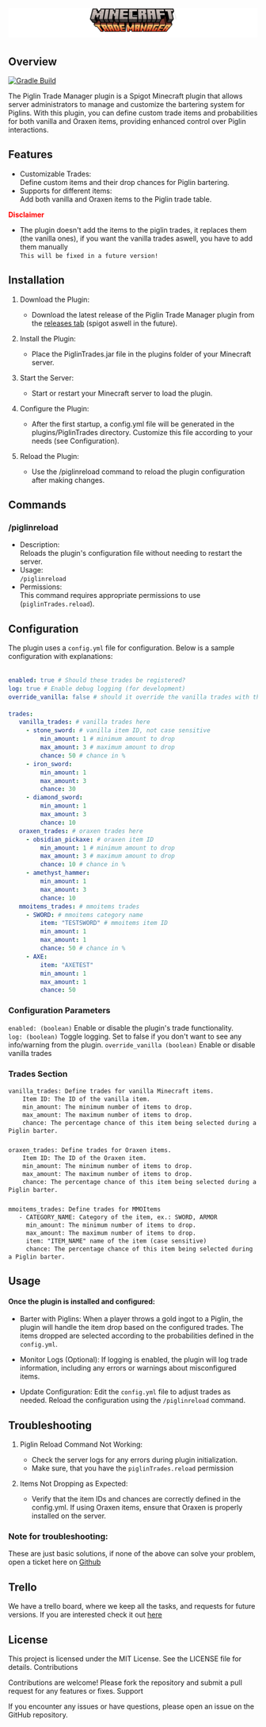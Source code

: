<h1 align="center">
  <br>
  <a href="/"><img src="logo.png" alt="Project Logo"></a>
  <br>
</h1>

## Overview

[![Gradle Build](https://github.com/Levy-Y/bartering-manager/actions/workflows/gradle.yml/badge.svg)](https://github.com/Levy-Y/bartering-manager/actions/workflows/gradle.yml)

The Piglin Trade Manager plugin is a Spigot Minecraft plugin that allows server administrators to manage and customize the bartering system for Piglins. With this plugin, you can define custom trade items and probabilities for both vanilla and Oraxen items, providing enhanced control over Piglin interactions.

## Features

- Customizable Trades: <br>
Define custom items and their drop chances for Piglin bartering.
- Supports for different items: <br>
Add both vanilla and Oraxen items to the Piglin trade table.

<b style=color:red;>Disclaimer</b>
- The plugin doesn't add the items to the piglin trades, it replaces them (the vanilla ones), if you want the vanilla trades aswell, you have to add them manually <br>
`This will be fixed in a future version!`

## Installation

1. Download the Plugin:
    - Download the latest release of the Piglin Trade Manager plugin from the [releases tab](https://github.com/Levy-Y/bartering-manager/releases) (spigot aswell in the future).

2. Install the Plugin:
    - Place the PiglinTrades.jar file in the plugins folder of your Minecraft server.

3. Start the Server:
    - Start or restart your Minecraft server to load the plugin.

4. Configure the Plugin:
    - After the first startup, a config.yml file will be generated in the plugins/PiglinTrades directory. Customize this file according to your needs (see Configuration).

5. Reload the Plugin:
    - Use the /piglinreload command to reload the plugin configuration after making changes.

## Commands
### /piglinreload

- Description: <br>
Reloads the plugin's configuration file without needing to restart the server.
- Usage: <br>
`/piglinreload`
- Permissions: <br>
This command requires appropriate permissions to use (`piglinTrades.reload`).

## Configuration

The plugin uses a `config.yml` file for configuration. Below is a sample configuration with explanations:

```yaml

enabled: true # Should these trades be registered?
log: true # Enable debug logging (for development)
override_vanilla: false # should it override the vanilla trades with the custom ones

trades:
   vanilla_trades: # vanilla trades here
     - stone_sword: # vanilla item ID, not case sensitive
         min_amount: 1 # minimum amount to drop
         max_amount: 3 # maximum amount to drop
         chance: 50 # chance in %
     - iron_sword:
         min_amount: 1
         max_amount: 3
         chance: 30
     - diamond_sword:
         min_amount: 1
         max_amount: 3
         chance: 10
   oraxen_trades: # oraxen trades here
     - obsidian_pickaxe: # oraxen item ID
         min_amount: 1 # minimum amount to drop
         max_amount: 3 # maximum amount to drop
         chance: 10 # chance in %
     - amethyst_hammer:
         min_amount: 1
         max_amount: 3
         chance: 10
   mmoitems_trades: # mmoitems trades
     - SWORD: # mmoitems category name
         item: "TESTSWORD" # mmoitems item ID
         min_amount: 1
         max_amount: 1
         chance: 50 # chance in %
     - AXE:
         item: "AXETEST"
         min_amount: 1
         max_amount: 1
         chance: 50

```

### Configuration Parameters

`enabled: (boolean)` Enable or disable the plugin's trade functionality. <br>
`log: (boolean)` Toggle logging. Set to false if you don't want to see any info/warning from the plugin.
`override_vanilla (boolean)` Enable or disable vanilla trades 

### Trades Section

    vanilla_trades: Define trades for vanilla Minecraft items.
        Item ID: The ID of the vanilla item.
        min_amount: The minimum number of items to drop.
        max_amount: The maximum number of items to drop.
        chance: The percentage chance of this item being selected during a Piglin barter.
        
###

    oraxen_trades: Define trades for Oraxen items.
        Item ID: The ID of the Oraxen item.
        min_amount: The minimum number of items to drop.
        max_amount: The maximum number of items to drop.
        chance: The percentage chance of this item being selected during a Piglin barter.

###

    mmoitems_trades: Define trades for MMOItems
       - CATEGORY_NAME: Category of the item, ex.: SWORD, ARMOR 
         min_amount: The minimum number of items to drop.
         max_amount: The maximum number of items to drop.
         item: "ITEM_NAME" name of the item (case sensitive)
         chance: The percentage chance of this item being selected during a Piglin barter.


## Usage

#### Once the plugin is installed and configured:

- Barter with Piglins:
When a player throws a gold ingot to a Piglin, the plugin will handle the item drop based on the configured trades.
The items dropped are selected according to the probabilities defined in the `config.yml`.

- Monitor Logs (Optional):
If logging is enabled, the plugin will log trade information, including any errors or warnings about misconfigured items.

- Update Configuration:
Edit the `config.yml` file to adjust trades as needed.
Reload the configuration using the `/piglinreload` command.

## Troubleshooting

1. Piglin Reload Command Not Working: <br>
    - Check the server logs for any errors during plugin initialization.
    - Make sure, that you have the `piglinTrades.reload` permission

2. Items Not Dropping as Expected:
    - Verify that the item IDs and chances are correctly defined in the config.yml.
If using Oraxen items, ensure that Oraxen is properly installed on the server.

### Note for troubleshooting:
These are just basic solutions, if none of the above can solve your problem, open a ticket here on [Github](https://github.com/Levy-Y/bartering-manager/issues)

## Trello

We have a trello board, where we keep all the tasks, and requests for future versions. If you are interested check it out [here](https://trello.com/b/AdUkr5wt/trademanager)

## License

This project is licensed under the MIT License. See the LICENSE file for details.
Contributions

Contributions are welcome! Please fork the repository and submit a pull request for any features or fixes.
Support

If you encounter any issues or have questions, please open an issue on the GitHub repository.
